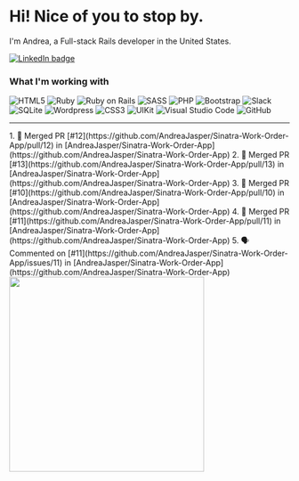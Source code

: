 # Hi! Nice of you to stop by.

I'm Andrea, a Full-stack Rails developer in the United States.

<a href="https://linkedin.com/in/andrea-jasper" target="blank"><img align="center" src="https://img.shields.io/badge/LinkedIn-0077B5?style=for-the-badge&logo=linkedin&logoColor=white" alt="LinkedIn badge" /></a>

### What I'm working with
<img alt="HTML5" src="https://img.shields.io/badge/-HTML5-E34F26?style=flat-square&logo=html5&logoColor=white" /> <img alt="Ruby" src="https://img.shields.io/badge/-RUBY-CC342D?style=flat-square&logo=ruby&logoColor=white" />  <img alt="Ruby on Rails" src="https://img.shields.io/badge/-RUBY_ON_RAILS-CC0000?style=flat-square&logo=ruby-on-rails&logoColor=white" /> <img alt="SASS" src="https://img.shields.io/badge/-SASS-CC6699?style=flat-square&logo=sass&logoColor=white" /> <img alt="PHP" src="https://img.shields.io/badge/-PHP-777BB4?style=flat-square&logo=php&logoColor=white" /> <img alt="Bootstrap" src="https://img.shields.io/badge/-BOOTSTRAP-7952B3?style=flat-square&logo=bootstrap&logoColor=white" /> <img alt="Slack" src="https://img.shields.io/badge/-SLACK-4A154B?style=flat-square&logo=slack&logoColor=white" /> <img alt="SQLite" src="https://img.shields.io/badge/-SQLITE-003B57?style=flat-square&logo=sqlite&logoColor=white" /> <img alt="Wordpress" src="https://img.shields.io/badge/-WORDPRESS-21759B?style=flat-square&logo=wordpress&logoColor=white" /> <img alt="CSS3" src="https://img.shields.io/badge/-CSS3-1572B6?style=flat-square&logo=css3&logoColor=white" /> <img alt="UIKit" src="https://img.shields.io/badge/-UIKIT-2396F3?style=flat-square&logo=uikit&logoColor=white" />
<img alt="Visual Studio Code" src="https://img.shields.io/badge/-VISUAL_STUDIO_CODE-2396F3?style=flat-square&logo=visual-studio-code&logoColor=white" /> <img alt="GitHub" src="https://img.shields.io/badge/-GITHUB-181717?style=flat-square&logo=github&logoColor=white" />

---

<p align=left>
  <!--<a href="https://github.com/andreajasper/github-readme-stats" title="Go to Source">-->
    <!--START_SECTION:activity-->
1. 🎉 Merged PR [#12](https://github.com/AndreaJasper/Sinatra-Work-Order-App/pull/12) in [AndreaJasper/Sinatra-Work-Order-App](https://github.com/AndreaJasper/Sinatra-Work-Order-App)
2. 🎉 Merged PR [#13](https://github.com/AndreaJasper/Sinatra-Work-Order-App/pull/13) in [AndreaJasper/Sinatra-Work-Order-App](https://github.com/AndreaJasper/Sinatra-Work-Order-App)
3. 🎉 Merged PR [#10](https://github.com/AndreaJasper/Sinatra-Work-Order-App/pull/10) in [AndreaJasper/Sinatra-Work-Order-App](https://github.com/AndreaJasper/Sinatra-Work-Order-App)
4. 🎉 Merged PR [#11](https://github.com/AndreaJasper/Sinatra-Work-Order-App/pull/11) in [AndreaJasper/Sinatra-Work-Order-App](https://github.com/AndreaJasper/Sinatra-Work-Order-App)
5. 🗣 Commented on [#11](https://github.com/AndreaJasper/Sinatra-Work-Order-App/issues/11) in [AndreaJasper/Sinatra-Work-Order-App](https://github.com/AndreaJasper/Sinatra-Work-Order-App)
<!--END_SECTION:activity-->
    <img width="350" align="center" src="https://github-readme-stats.vercel.app/api?username=andreajasper&show_icons=true&theme=vision-friendly-dark">
  </a>
</p>

